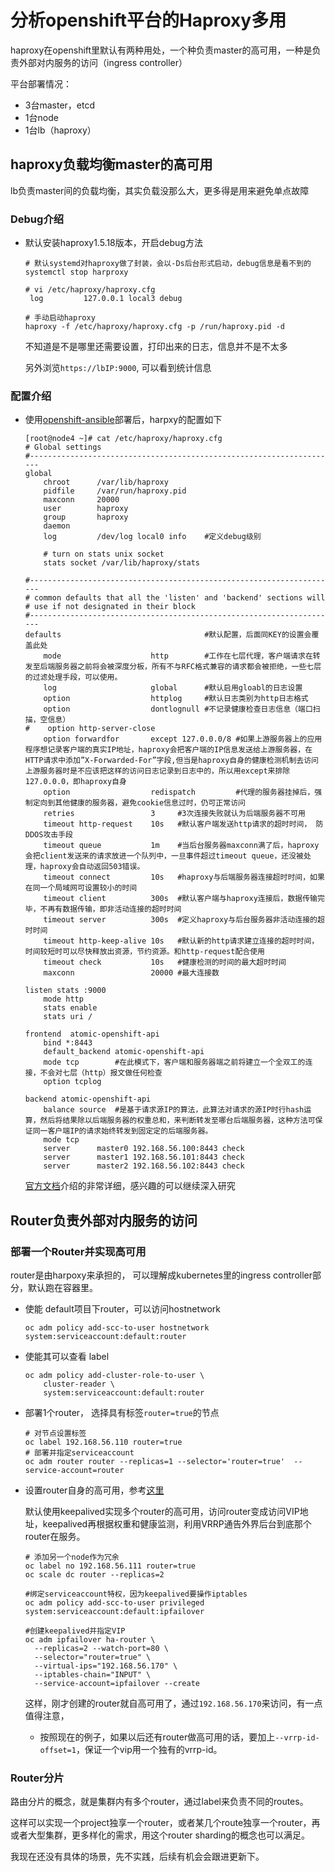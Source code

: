 # 分析openshift平台的Haproxy多用

haproxy在openshift里默认有两种用处，一个种负责master的高可用，一种是负责外部对内服务的访问（ingress controller）

平台部署情况：
- 3台master，etcd
- 1台node
- 1台lb（haproxy）

## haproxy负载均衡master的高可用

lb负责master间的负载均衡，其实负载没那么大，更多得是用来避免单点故障

### Debug介绍

- 默认安装haproxy1.5.18版本，开启debug方法
  ```
  # 默认systemd对haproxy做了封装，会以-Ds后台形式启动，debug信息是看不到的
  systemctl stop harproxy

  # vi /etc/haproxy/haproxy.cfg
   log         127.0.0.1 local3 debug

  # 手动启动haproxy
  haproxy -f /etc/haproxy/haproxy.cfg -p /run/haproxy.pid -d
  ```
  不知道是不是哪里还需要设置，打印出来的日志，信息并不是不太多

  另外浏览``https://lbIP:9000``, 可以看到统计信息

### 配置介绍

- 使用[openshift-ansible](https://github.com/xiaoping378/openshift-deploy)部署后，harpxy的配置如下

  ```
  [root@node4 ~]# cat /etc/haproxy/haproxy.cfg
  # Global settings
  #---------------------------------------------------------------------
  global
      chroot      /var/lib/haproxy
      pidfile     /var/run/haproxy.pid
      maxconn     20000
      user        haproxy
      group       haproxy
      daemon
      log         /dev/log local0 info    #定义debug级别

      # turn on stats unix socket
      stats socket /var/lib/haproxy/stats

  #---------------------------------------------------------------------
  # common defaults that all the 'listen' and 'backend' sections will
  # use if not designated in their block
  #---------------------------------------------------------------------
  defaults                                #默认配置，后面同KEY的设置会覆盖此处
      mode                    http        #工作在七层代理，客户端请求在转发至后端服务器之前将会被深度分板，所有不与RFC格式兼容的请求都会被拒绝，一些七层的过滤处理手段，可以使用。
      log                     global      #默认启用gloabl的日志设置
      option                  httplog     #默认日志类别为http日志格式
      option                  dontlognull #不记录健康检查日志信息（端口扫描，空信息）
  #    option http-server-close
      option forwardfor       except 127.0.0.0/8 #如果上游服务器上的应用程序想记录客户端的真实IP地址，haproxy会把客户端的IP信息发送给上游服务器，在HTTP请求中添加”X-Forwarded-For”字段,但当是haproxy自身的健康检测机制去访问上游服务器时是不应该把这样的访问日志记录到日志中的，所以用except来排除127.0.0.0，即haproxy自身
      option                  redispatch         #代理的服务器挂掉后，强制定向到其他健康的服务器，避免cookie信息过时，仍可正常访问
      retries                 3     #3次连接失败就认为后端服务器不可用
      timeout http-request    10s   #默认客户端发送http请求的超时时间， 防DDOS攻击手段
      timeout queue           1m    #当后台服务器maxconn满了后，haproxy会把client发送来的请求放进一个队列中，一旦事件超过timeout queue，还没被处理，haproxy会自动返回503错误。
      timeout connect         10s   #haproxy与后端服务器连接超时时间，如果在同一个局域网可设置较小的时间
      timeout client          300s  #默认客户端与haproxy连接后，数据传输完毕，不再有数据传输，即非活动连接的超时时间
      timeout server          300s  #定义haproxy与后台服务器非活动连接的超时时间
      timeout http-keep-alive 10s   #默认新的http请求建立连接的超时时间，时间较短时可以尽快释放出资源，节约资源。和http-request配合使用
      timeout check           10s   #健康检测的时间的最大超时时间
      maxconn                 20000 #最大连接数

  listen stats :9000
      mode http
      stats enable
      stats uri /

  frontend  atomic-openshift-api
      bind *:8443
      default_backend atomic-openshift-api
      mode tcp        #在此模式下，客户端和服务器端之前将建立一个全双工的连接，不会对七层（http）报文做任何检查
      option tcplog

  backend atomic-openshift-api
      balance source  #是基于请求源IP的算法，此算法对请求的源IP时行hash运算，然后将结果除以后端服务器的权重总和，来判断转发至哪台后端服务器，这种方法可保证同一客户端IP的请求始终转发到固定定的后端服务器。
      mode tcp
      server      master0 192.168.56.100:8443 check
      server      master1 192.168.56.101:8443 check
      server      master2 192.168.56.102:8443 check
  ```

  [官方文档](http://cbonte.github.io/haproxy-dconv/1.5/configuration.html)介绍的非常详细，感兴趣的可以继续深入研究


## Router负责外部对内服务的访问

### 部署一个Router并实现高可用
  router是由harpoxy来承担的， 可以理解成kubernetes里的ingress controller部分，默认跑在容器里。

  - 使能 default项目下router，可以访问hostnetwork

        oc adm policy add-scc-to-user hostnetwork system:serviceaccount:default:router

  - 使能其可以查看 label

        oc adm policy add-cluster-role-to-user \
            cluster-reader \
            system:serviceaccount:default:router

  - 部署1个router， 选择具有标签``router=true``的节点
  
        # 对节点设置标签
        oc label 192.168.56.110 router=true
        # 部署并指定serviceaccount
        oc adm router router --replicas=1 --selector='router=true'  --service-account=router


  - 设置router自身的高可用，参考[这里](https://docs.openshift.org/latest/admin_guide/high_availability.html#admin-guide-high-availability)

      默认使用keepalived实现多个router的高可用，访问router变成访问VIP地址，keepalived再根据权重和健康监测，利用VRRP通告外界后台到底那个router在服务。

        # 添加另一个node作为冗余
        oc label no 192.168.56.111 router=true
        oc scale dc router --replicas=2

        #绑定serviceaccount特权，因为keepalived要操作iptables
        oc adm policy add-scc-to-user privileged system:serviceaccount:default:ipfailover

        #创建keepalived并指定VIP
        oc adm ipfailover ha-router \
          --replicas=2 --watch-port=80 \
          --selector="router=true" \
          --virtual-ips="192.168.56.170" \
          --iptables-chain="INPUT" \
          --service-account=ipfailover --create

      这样，刚才创建的router就自高可用了，通过``192.168.56.170``来访问，有一点值得注意，
      - 按照现在的例子，如果以后还有router做高可用的话，要加上``--vrrp-id-offset=1``，保证一个vip用一个独有的vrrp-id。

### Router分片

路由分片的概念，就是集群内有多个router，通过label来负责不同的routes。

这样可以实现一个project独享一个router，或者某几个route独享一个router，再或者大型集群，更多样化的需求，用这个router sharding的概念也可以满足。

我现在还没有具体的场景，先不实践，后续有机会会跟进更新下。
